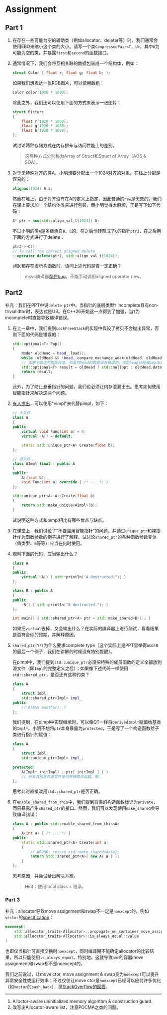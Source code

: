 # Assignment

## Part 1

1. 在存在一些可能为空的辅助类（例如allocator、deleter等）时，我们通常会使用EBO来缩小这个类的大小。请写一个类`CompressedPair<T, U>`，其中`U`为可能为空的类，并暴露`first`和`second`的函数接口。

1. 通常情况下，我们会将互相关联的数据包装成一个结构体，例如：

   ```c++
   struct Color { float r; float g; float b; };
   ```

   如果我们想表达一张RGB图片，可以使用数组：

   ```c++
   Color color[1920 * 1080];
   ```

   除此之外，我们还可以使用下面的方式来表示一张图片：

   ```c++
   struct Picture
   {
       float r[1920 * 1080];
       float g[1920 * 1080];
       float b[1920 * 1080];
   };
   ```

   试讨论两种存储方式在内存排布与访问性能上的差别。

   > 这两种方式分别称为Array of Struct和Struct of Array（AOS & SOA）。

1. 对于无特殊对齐的类A，小明想要分配出一个1024对齐的对象。在栈上分配是容易的：

   ```c++
   alignas(1024) A a;
   ```

   然而在堆上，由于对齐没有在A的定义上指定，因此普通的`new`是无效的。我们在课上要求加一个结构体类来进行包装，而小明觉得太麻烦，于是写下如下代码：

   ```c++
   A* ptr = new(std::align_val_t{1024}) A;
   ```
   
   不过小明的类`A`是多继承自`B, C`的，在之后他转型成了`C`的指针`ptr2`，在之后用下面的方式进行了delete：
   
   ```c++
   ptr2->~C();
   // To call the correct aligned delete
   ::operator delete(ptr2, std::align_val_t{1024});
   ```
   
   `B`和`C`都存在虚析构函数时，请问上述代码是否一定正确？
   
   > msvc编译器[存在bug](https://stackoverflow.com/questions/55207941/alignment-in-new-operator-c17-visual-studio)，不能手动调用aligned operator new。

## Part2

补充：我们在PPT中说`delete ptr`中，当指针的底层类型`T` incomplete且有non-trivial dtor时，表达式是UB。在C++26开始这一点得到了加强，当`T`为incomplete时直接导致编译错误。

1. 在上一章中，我们提到`LockFreeStack`的实现中假设了拷贝不会抛出异常，否则下面的代码是错误的：

   ```c++
   std::optional<T> Pop()
   {
       Node* oldHead = head_.load();
       while (oldHead && !head_.compare_exchange_weak(oldHead, oldHead->next));
       // 如果下面这句抛出异常，则虽然head的数据没有被读到，但是head已经被pop出去了，造成数据丢失。
       std::optional<T> result = oldHead ? std::nullopt : oldHead.data;
       return result;
   }
   ```

   此外，为了防止悬垂指针的问题，我们也必须让内存泄漏出去。思考如何使用智能指针来解决这两个问题。

2. [有人提出](https://solidean.com/blog/2025/the-vimpl-pattern-for-cpp/)，可以使用"vimpl"来代替pimpl，如下：

   ```c++
   // 头文件
   class A
   {
   public:
       virtual void Func(int a) = 0;
       virtual ~A() = default;
       
       static std::unique_ptr<A> Create(float b);
   };
   
   // 源文件
   class AImpl final : public A
   {
   public:
       A(float b);
       void Func(int a) override { /* ... */ }
   };
   
   std::unique_ptr<A> A::Create(float b)
   {
       return std::make_unique<AImpl>(b);
   }
   ```

   试说明这种方式和pimpl相比有哪些优点与缺点。

3. 在课堂上，我们讨论了“不要滥用智能指针”的问题，并通过`unique_ptr`和裸指针作为函数参数的例子进行了解释。试讨论`shared_ptr`的各种函数参数变体（值类型、`&`等等）应当在何时使用。

4. 观察下面的代码，应当输出什么？

   ```c++
   class A
   {
   public:
       virtual ~A() { std::println("A destructed."); }
   };
   
   class B : public A
   {
   public:
       ~B() { std::println("B destructed."); }
   };
   
   int main() { std::shared_ptr<A> ptr = std::make_shared<B>(); }
   ```

   如果把`virtual`去掉，又会输出什么？在实际的编译器上进行测试，看看结果是否符合你的预期，并解释原因。

5. `shared_ptr(Y*)`为什么要求complete type（这个实际上是PPT里举得`A&&!B`的最后一个例子，我们在讲解的时候没有特别提醒）。

   在pimpl中，我们提到`std::unique_ptr`必须把特殊的成员函数的定义全部放到源文件（即`Impl`的完整定义之后）；如果像下述代码一样使用`std::shared_ptr`，是否还有这种约束？

   ```c++
   class A
   {
       struct Impl;
       std::shared_ptr<Impl> impl_
   public:
       // A(A&& another); ?
   };
   ```

   我们提到，在pimpl中实现继承时，可以像QT一样将`DerivedImpl*`赋值给基类的`Impl*`。小明不想将`ptr`本身暴露为`protected`，于是写了一个构造函数给子类进行指针的赋值：

   ```c++
   class A
   {
       struct Impl;
       std::unique_ptr<Impl> impl_;
       
   protected:
       A(Impl* initImpl) : ptr{ initImpl } { }
       // 还有其他放在源文件里的特殊成员函数，略。
   };
   ```

   思考此时直接改用`std::shared_ptr`是否正确。

6. 在`enable_shared_from_this`中，我们提到将类的构造函数标记为`private`，而只暴露产生`shared_ptr`的接口。然而，我们可以发现使用`make_shared`会导致编译错误：

   ```c++
   class A : public std::enable_shared_from_this<A>
   {
       A(int a) { /* ... */ }
   public:
       static std::shared_ptr<A> Create(int a)
       {
           // WRONG: return std::make_shared<A>(a);
           return std::shared_ptr<A>{ new A{ a } };
       }
   };
   ```

   思考原因，并尝试给出解决方案。

   > Hint：使用local class + 继承。

### Part 3

补充：allocator导致move assignment和swap不一定是`noexcept`的，例如`vector`的[specification](https://cppreference.com/w/cpp/container/vector/operator=.html#Exceptions)：

```c++
noexcept(
    std::allocator_traits<Allocator>::propagate_on_container_move_assignment::value ||
    std::allocator_traits<Allocator>::is_always_equal::value
)
```

也即仅当指针可直接交换时`noexcept`，同时编译期不能确定allocator的比较结果，所以只能使用`is_always_equal`。特别地，这就导致`pmr`的容器move assignment和swap都不是noexcept的。

我们之前说过，让move ctor, move assignment & swap变为`noexcept`可以提升异常安全性或运行效率；不过仅仅让move ctor是`noexcept`已经可以应付许多优化（如`vector`的`push_back`），见[StackOverflow的回答](https://stackoverflow.com/questions/66459162/where-do-standard-library-or-compilers-leverage-noexcept-move-semantics-other-t/66498981#66498981)。

----------

1. Alloctor-aware uninitialized memory algorithm & construction guard.
1. 改写出Allocator-aware list，注意POCMA之类的问题。
